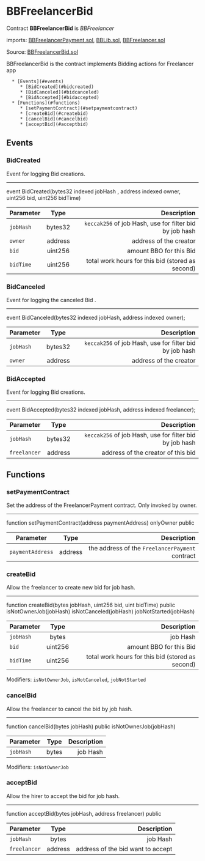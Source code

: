 # BBFreelancerBid

Contract **BBFreelancerBid** is *BBFreelancer* 

imports: [BBFreelancerPayment.sol](../../src/contracts/BBFreelancerPayment.sol), [BBLib.sol](../../src/contracts/BBLib.sol), [BBFreelancer.sol](../../src/contracts/BBFreelancer.sol)

Source: [BBFreelancerBid.sol](../../src/contracts/BBFreelancerBid.sol)

BBFreelancerBid is the contract implements Bidding actions for Freelancer app

      * [Events](#events)
         * [BidCreated](#bidcreated)
         * [BidCanceled](#bidcanceled)
         * [BidAccepted](#bidaccepted)
      * [Functions](#functions)
         * [setPaymentContract](#setpaymentcontract)
         * [createBid](#createbid)
         * [cancelBid](#cancelbid)
         * [acceptBid](#acceptbid)

## Events

### BidCreated
Event for logging Bid creations.

---
event BidCreated(bytes32 indexed jobHash , address indexed owner, uint256 bid, uint256 bidTime)

| Parameter     | Type          | Description                 |
| ------------- |:-------------:| ---------------------------:|
| `jobHash`       | bytes32          | `keccak256` of job Hash, use for filter bid by job hash|
| `owner`         | address          |  address of the creator|
| `bid`           | uint256          |  amount BBO for this Bid|
| `bidTime`       | uint256          |  total work hours for this bid (stored as second)|


### BidCanceled
Event for logging the canceled Bid .

---
event BidCanceled(bytes32 indexed jobHash, address indexed owner);

| Parameter     | Type          | Description                 |
| ------------- |:-------------:| ---------------------------:|
| `jobHash`       | bytes32          | `keccak256` of job Hash, use for filter bid by job hash|
| `owner`         | address          |  address of the creator|


### BidAccepted
Event for logging Bid creations.

---
event BidAccepted(bytes32 indexed jobHash, address indexed freelancer);

| Parameter     | Type          | Description                 |
| ------------- |:-------------:| ---------------------------:|
| `jobHash`       | bytes32          | `keccak256` of job Hash, use for filter bid by job hash|
| `freelancer`         | address     |  address of the creator of this bid|


## Functions

### setPaymentContract
Set the address of the FreelancerPayment contract. Only invoked by owner.

---

function setPaymentContract(address paymentAddress) onlyOwner public 

| Parameter     | Type          | Description                 |
| ------------- |:-------------:| ---------------------------:|
| `paymentAddress`       | address       | the address of the `FreelancerPayment` contract |

### createBid
Allow the freelancer to create new bid for job hash.

---

function createBid(bytes jobHash, uint256 bid, uint bidTime) public 
   isNotOwnerJob(jobHash)
   isNotCanceled(jobHash)
   jobNotStarted(jobHash) 

| Parameter     | Type          | Description                 |
| ------------- |:-------------:| ---------------------------:|
| `jobHash`       | bytes            | job Hash|
| `bid`           | uint256          |  amount BBO for this Bid|
| `bidTime`       | uint256          |  total work hours for this bid (stored as second)|

Modifiers: `isNotOwnerJob`, `isNotCanceled`, `jobNotStarted`

### cancelBid
Allow the freelancer to cancel the bid by job hash.

---

function cancelBid(bytes jobHash) public isNotOwnerJob(jobHash) 

| Parameter     | Type          | Description                 |
| ------------- |:-------------:| ---------------------------:|
| `jobHash`       | bytes            | job Hash|

Modifiers: `isNotOwnerJob`

### acceptBid
Allow the hirer to accept the bid for job hash.

---

function acceptBid(bytes jobHash, address freelancer) public


| Parameter     | Type          | Description                 |
| ------------- |:-------------:| ---------------------------:|
| `jobHash`       | bytes            | job Hash|
| `freelancer`       | address            | address of the bid want to accept|

